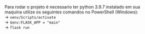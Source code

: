 Para rodar o projeto é necessario ter python 3.9.7 instalado em sua maquina 
utilize os seguintes comandos no PowerShell (Windows):<br>
→ ```venv/Scripts/activate```<br>
→ ```$env:FLASK_APP = "main"```<br>
→ ```flask run ```<br>
